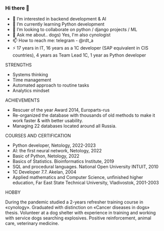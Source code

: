 ### Hi there 👋

- 👀 I’m interested in backend development & AI
- 🌱 I’m currently learning Python development
- 👯 I’m looking to collaborate on python / django projects / ML
- 💬 Ask me about.. dogs) Yes, I'm also cynologist
- 📫 How to reach me: telegram - @rdt_a
- ⚡ 17 years in IT, 16 years as a 1C developer (SAP equivalent in CIS countries), 4 years as Team Lead 1С, 1 year as Python developer


STRENGTHS

- Systems thinking
- Time management
- Automated approach to routine tasks
- Analytics mindset


ACHIEVEMENTS

- Rescuer of the year Award 2014, Europarts-rus
- Re-organized the database with thousands of old methods to make it work faster & with better usability.
- Managing 22 databases located around all Russia.


COURSES AND CERTIFICATION

- Python developer, Netology, 2022-2023
- AI: the first neural network, Netology, 2022
- Basic of Python, Netology, 2022
- Basics of Statistics. Bioinformatics Institute, 2019
- SQL and procedural languages. National Open University INTUIT, 2010
- 1C Developer 7.7. Akelan, 2004
- Applied mathematics and Computer Science, unfinished higher education, Far East State Technical University, Vladivostok, 2001-2003


HOBBY

During the pandemic studied a 2-years refresher training course in «cynology». Graduated with distinction on «Cancer diseases in dogs» thesis. Volunteer at a dog shelter with experience in training and working with service dogs searching explosives. Positive reinforcement, animal care, veterinary medicine.


<!--
**Roodootoo/Roodootoo** is a ✨ _special_ ✨ repository because its `README.md` (this file) appears on your GitHub profile.

Here are some ideas to get you started:

- 🔭 I’m currently working on ...
- 🌱 I’m currently learning ...
- 👯 I’m looking to collaborate on ...
- 🤔 I’m looking for help with ...
- 💬 Ask me about ...
- 📫 How to reach me: ...
- 😄 Pronouns: ...
- ⚡ Fun fact: ...
-->
